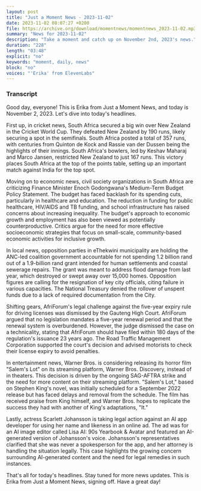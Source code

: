 ```yaml
---
layout: post
title: "Just a Moment News - 2023-11-02"
date: 2023-11-02 08:07:27 +0200
file: https://archive.org/download/momentnews/momentnews_2023-11-02.mp3
summary: "News for 2023-11-02"
description: "Take a moment and catch up on November 2nd, 2023's news."
duration: "228"
length: "03:48"
explicit: "no"
keywords: "moment, daily, news"
block: "no"
voices: "'Erika' from ElevenLabs"
---
```


### Transcript

Good day, everyone! This is Erika from Just a Moment News, and today is November 2, 2023. Let's dive into today's headlines.

First up, in cricket news, South Africa secured a big win over New Zealand in the Cricket World Cup. They defeated New Zealand by 190 runs, likely securing a spot in the semifinals. South Africa posted a total of 357 runs, with centuries from Quinton de Kock and Rassie van der Dussen being the highlights of their innings. South Africa's bowlers, led by Keshav Maharaj and Marco Jansen, restricted New Zealand to just 167 runs. This victory places South Africa at the top of the points table, setting up an important match against India for the top spot. 

Moving on to economic news, civil society organizations in South Africa are criticizing Finance Minister Enoch Godongwana's Medium-Term Budget Policy Statement. The budget has faced backlash for its spending cuts, particularly in healthcare and education. The reduction in funding for public healthcare, HIV/AIDS and TB funding, and school infrastructure has raised concerns about increasing inequality. The budget's approach to economic growth and employment has also been viewed as potentially counterproductive. Critics argue for the need for more effective socioeconomic strategies that focus on small-scale, community-based economic activities for inclusive growth.

In local news, opposition parties in eThekwini municipality are holding the ANC-led coalition government accountable for not spending 1.2 billion rand out of a 1.9-billion rand grant intended for human settlements and coastal sewerage repairs. The grant was meant to address flood damage from last year, which destroyed or swept away over 15,000 homes. Opposition figures are calling for the resignation of key city officials, citing failure in various capacities. The National Treasury denied the rollover of unspent funds due to a lack of required documentation from the City.

Shifting gears, AfriForum's legal challenge against the five-year expiry rule for driving licenses was dismissed by the Gauteng High Court. AfriForum argued that no legislation mandates a five-year renewal period and that the renewal system is overburdened. However, the judge dismissed the case on a technicality, stating that AfriForum should have filed within 180 days of the regulation's issuance 23 years ago. The Road Traffic Management Corporation supported the court's decision and advised motorists to check their license expiry to avoid penalties.

In entertainment news, Warner Bros. is considering releasing its horror film "Salem's Lot" on its streaming platform, Warner Bros. Discovery, instead of in theaters. This decision is driven by the ongoing SAG-AFTRA strike and the need for more content on their streaming platform. "Salem's Lot," based on Stephen King's novel, was initially scheduled for a September 2022 release but has faced delays and removal from the schedule. The film has received praise from King himself, and Warner Bros. hopes to replicate the success they had with another of King's adaptations, "It."

Lastly, actress Scarlett Johansson is taking legal action against an AI app developer for using her name and likeness in an online ad. The ad was for an AI image editor called Lisa AI: 90s Yearbook & Avatar and featured an AI-generated version of Johansson's voice. Johansson's representatives clarified that she was never a spokesperson for the app, and her attorney is handling the situation legally. This case highlights the growing concern surrounding AI-generated content and the need for legal remedies in such instances.

That's all for today's headlines. Stay tuned for more news updates. This is Erika from Just a Moment News, signing off. Have a great day!
